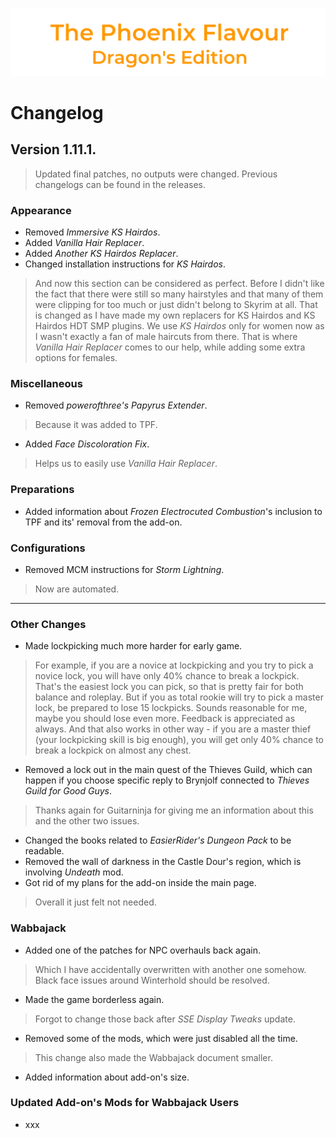 ![image](images/Banner.png)

# Changelog

## Version 1.11.1.

> Updated final patches, no outputs were changed.
> Previous changelogs can be found in the releases.

### Appearance

* Removed _Immersive KS Hairdos_.
* Added _Vanilla Hair Replacer_.
* Added _Another KS Hairdos Replacer_.
* Changed installation instructions for _KS Hairdos_.
> And now this section can be considered as perfect. Before I didn't like the fact that there were still so many hairstyles and that many of them were clipping for too much or just didn't belong to Skyrim at all. That is changed as I have made my own replacers for KS Hairdos and KS Hairdos HDT SMP plugins. We use _KS Hairdos_ only for women now as I wasn't exactly a fan of male haircuts from there. That is where _Vanilla Hair Replacer_ comes to our help, while adding some extra options for females.

### Miscellaneous

* Removed _powerofthree's Papyrus Extender_.
> Because it was added to TPF.
* Added _Face Discoloration Fix_.
> Helps us to easily use _Vanilla Hair Replacer_.

### Preparations

* Added information about _Frozen Electrocuted Combustion_'s inclusion to TPF and its' removal from the add-on.

### Configurations

* Removed MCM instructions for _Storm Lightning_.
> Now are automated.

---

### Other Changes

* Made lockpicking much more harder for early game.
> For example, if you are a novice at lockpicking and you try to pick a novice lock, you will have only 40% chance to break a lockpick. That's the easiest lock you can pick, so that is pretty fair for both balance and roleplay. But if you as total rookie will try to pick a master lock, be prepared to lose 15 lockpicks. Sounds reasonable for me, maybe you should lose even more. Feedback is appreciated as always. And that also works in other way - if you are a master thief (your lockpicking skill is big enough), you will get only 40% chance to break a lockpick on almost any chest.
* Removed a lock out in the main quest of the Thieves Guild, which can happen if you choose specific reply to Brynjolf connected to _Thieves Guild for Good Guys_.
> Thanks again for Guitarninja for giving me an information about this and the other two issues.
* Changed the books related to _EasierRider's Dungeon Pack_ to be readable.
* Removed the wall of darkness in the Castle Dour's region, which is involving _Undeath_ mod.
* Got rid of my plans for the add-on inside the main page.
> Overall it just felt not needed.

### Wabbajack

* Added one of the patches for NPC overhauls back again.
> Which I have accidentally overwritten with another one somehow. Black face issues around Winterhold should be resolved.
* Made the game borderless again.
> Forgot to change those back after _SSE Display Tweaks_ update.
* Removed some of the mods, which were just disabled all the time.
> This change also made the Wabbajack document smaller.
* Added information about add-on's size.

### Updated Add-on's Mods for Wabbajack Users

* xxx
